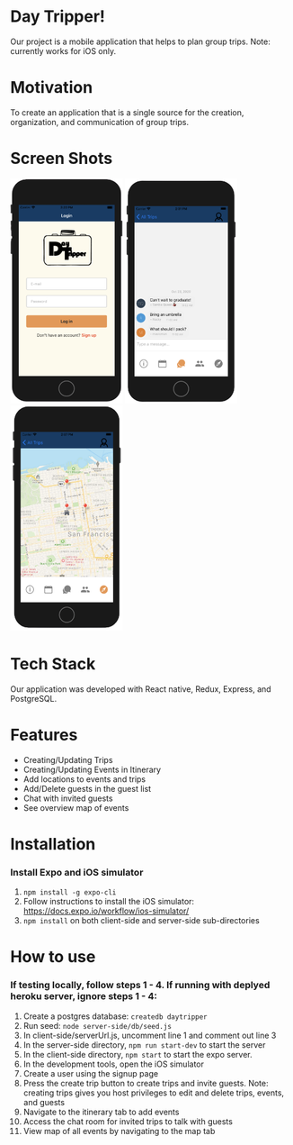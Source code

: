 # Day Tripper!
Our project is a mobile application that helps to plan group trips.
Note: currently works for iOS only.
# Motivation
To create an application that is a single source for the creation, organization, and communication of group trips.
# Screen Shots
<div>
<img src="client-side/assets/Login screen - background.png" width="200" height="400" />
<img src="client-side/assets/chat_screen-background.png" width="200" height="400" />
<img src="client-side/assets/map_screen-background.png" width="200" height="400" />
</div>

# Tech Stack
Our application was developed with React native, Redux, Express, and PostgreSQL.
# Features
- Creating/Updating Trips
- Creating/Updating Events in Itinerary
- Add locations to events and trips
- Add/Delete guests in the guest list
- Chat with invited guests
- See overview map of events
# Installation
### Install Expo and iOS simulator
1. `npm install -g expo-cli`
2. Follow instructions to install the iOS simulator: https://docs.expo.io/workflow/ios-simulator/
3. `npm install` on both client-side and server-side sub-directories
# How to use
### If testing locally, follow steps 1 - 4. If running with deplyed heroku server, ignore steps 1 - 4:
1. Create a postgres database: `createdb daytripper`
2. Run seed: `node server-side/db/seed.js`
3. In client-side/serverUrl.js, uncomment line 1 and comment out line 3
4. In the server-side directory, `npm run start-dev` to start the server
5. In the client-side directory, `npm start` to start the expo server.
6. In the development tools, open the iOS simulator
7. Create a user using the signup page
8. Press the create trip button to create trips and invite guests. Note: creating trips gives you host privileges to edit and delete trips, events, and guests
9. Navigate to the itinerary tab to add events
10. Access the chat room for invited trips to talk with guests
11. View map of all events by navigating to the map tab
